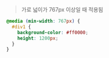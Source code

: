 > 가로 넓이가 767px 이상일 때 적용됨

```css
@media (min-width: 767px) {
  #div1 {
    background-color: #ff0000;
    height: 1200px;
  }
}
```
